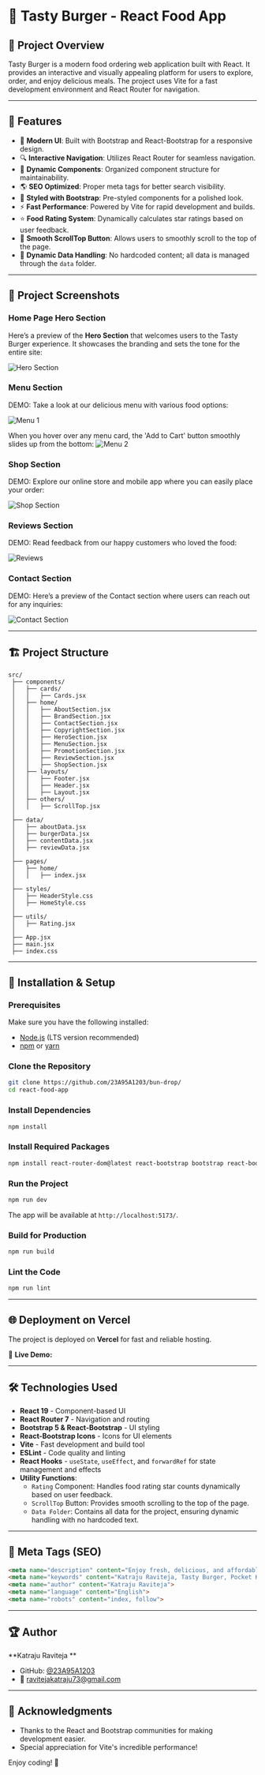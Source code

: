 # 🍔 Tasty Burger - React Food App

## 📌 Project Overview
Tasty Burger is a modern food ordering web application built with React. It provides an interactive and visually appealing platform for users to explore, order, and enjoy delicious meals. The project uses Vite for a fast development environment and React Router for navigation.

---

## 🚀 Features
- 🍔 **Modern UI**: Built with Bootstrap and React-Bootstrap for a responsive design.
- 🔍 **Interactive Navigation**: Utilizes React Router for seamless navigation.
- 📃 **Dynamic Components**: Organized component structure for maintainability.
- 🌎 **SEO Optimized**: Proper meta tags for better search visibility.
- 🎨 **Styled with Bootstrap**: Pre-styled components for a polished look.
- ⚡ **Fast Performance**: Powered by Vite for rapid development and builds.
- ⭐ **Food Rating System**: Dynamically calculates star ratings based on user feedback.
- 🔼 **Smooth ScrollTop Button**: Allows users to smoothly scroll to the top of the page.
- 📂 **Dynamic Data Handling**: No hardcoded content; all data is managed through the `data` folder.

---

## 📸 Project Screenshots

### Home Page Hero Section
Here’s a preview of the **Hero Section** that welcomes users to the Tasty Burger experience. It showcases the branding and sets the tone for the entire site:

![Hero Section](https://raw.githubusercontent.com/23A95A1203/react-food-app/main/public/assets/readme/hero.png)

### Menu Section
DEMO: Take a look at our delicious menu with various food options:

![Menu 1](https://raw.githubusercontent.com/23A95A1203/react-food-app/main/public/assets/readme/menu-01.png)  

When you hover over any menu card, the 'Add to Cart' button smoothly slides up from the bottom:
![Menu 2](https://raw.githubusercontent.com/23A95A1203/react-food-app/main/public/assets/readme/menu-02.png)

### Shop Section
DEMO: Explore our online store and mobile app where you can easily place your order:

![Shop Section](https://raw.githubusercontent.com/23A95A1203/react-food-app/main/public/assets/readme/shop.png)

### Reviews Section
DEMO: Read feedback from our happy customers who loved the food:

![Reviews](https://raw.githubusercontent.com/23A95A1203/react-food-app/main/public/assets/readme/review.png)

### Contact Section
DEMO: Here’s a preview of the Contact section where users can reach out for any inquiries:

![Contact Section](https://raw.githubusercontent.com/23A95A1203/react-food-app/main/public/assets/readme/contact.png)

---

## 🏗️ Project Structure
```
src/
 ├── components/
 │   ├── cards/
 │   │   ├── Cards.jsx
 │   ├── home/
 │   │   ├── AboutSection.jsx
 │   │   ├── BrandSection.jsx
 │   │   ├── ContactSection.jsx
 │   │   ├── CopyrightSection.jsx
 │   │   ├── HeroSection.jsx
 │   │   ├── MenuSection.jsx
 │   │   ├── PromotionSection.jsx
 │   │   ├── ReviewSection.jsx
 │   │   ├── ShopSection.jsx
 │   ├── layouts/
 │   │   ├── Footer.jsx
 │   │   ├── Header.jsx
 │   │   ├── Layout.jsx
 │   ├── others/
 │   │   ├── ScrollTop.jsx
 │
 ├── data/
 │   ├── aboutData.jsx
 │   ├── burgerData.jsx
 │   ├── contentData.jsx
 │   ├── reviewData.jsx
 │
 ├── pages/
 │   ├── home/
 │   │   ├── index.jsx
 │
 ├── styles/
 │   ├── HeaderStyle.css
 │   ├── HomeStyle.css
 │
 ├── utils/
 │   ├── Rating.jsx
 │
 ├── App.jsx
 ├── main.jsx
 ├── index.css
```

---

## 🔧 Installation & Setup
### Prerequisites
Make sure you have the following installed:
- [Node.js](https://nodejs.org/) (LTS version recommended)
- [npm](https://www.npmjs.com/) or [yarn](https://yarnpkg.com/)

### Clone the Repository
```sh
git clone https://github.com/23A95A1203/bun-drop/
cd react-food-app 
```

### Install Dependencies
```sh
npm install
```

### Install Required Packages
```sh
npm install react-router-dom@latest react-bootstrap bootstrap react-bootstrap-icons
```

### Run the Project
```sh
npm run dev
```
The app will be available at `http://localhost:5173/`.

### Build for Production
```sh
npm run build
```

### Lint the Code
```sh
npm run lint
```

---

## 🌐 Deployment on Vercel
The project is deployed on **Vercel** for fast and reliable hosting.

🔗 **Live Demo:** 

---

## 🛠️ Technologies Used
- **React 19** - Component-based UI
- **React Router 7** - Navigation and routing
- **Bootstrap 5 & React-Bootstrap** - UI styling
- **React-Bootstrap Icons** - Icons for UI elements
- **Vite** - Fast development and build tool
- **ESLint** - Code quality and linting
- **React Hooks** - `useState`, `useEffect`, and `forwardRef` for state management and effects
- **Utility Functions**:
  - `Rating` Component: Handles food rating star counts dynamically based on user feedback.
  - `ScrollTop` Button: Provides smooth scrolling to the top of the page.
  - `Data Folder`: Contains all data for the project, ensuring dynamic handling with no hardcoded text.

---

## 📜 Meta Tags (SEO)
```html
<meta name="description" content="Enjoy fresh, delicious, and affordable meals with Tasty Burger by Katraju Raviteja. Order online for fast delivery and delicious food!">
<meta name="keywords" content="Katraju Raviteja, Tasty Burger, Pocket Kitchen, food delivery, delicious meals, online food order, fast delivery, affordable food">
<meta name="author" content="Katraju Raviteja">
<meta name="language" content="English">
<meta name="robots" content="index, follow">
```

---

## 🏆 Author
**Katraju Raviteja **  
- GitHub: [@23A95A1203](https://github.com/23A95A1203/)
- 📧 ravitejakatraju73@gmail.com

---

## 🎉 Acknowledgments
- Thanks to the React and Bootstrap communities for making development easier.
- Special appreciation for Vite's incredible performance!

Enjoy coding! 🚀
